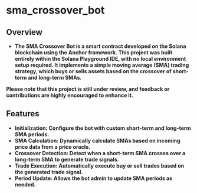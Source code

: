 # sma_crossover_bot

## Overview

- **The SMA Crossover Bot is a smart contract developed on the Solana blockchain using the Anchor framework. This project was built entirely within the Solana Playground IDE, with no local environment setup required. It implements a simple moving average (SMA) trading strategy, which buys or sells assets based on the crossover of short-term and long-term SMAs.**

**Please note that this project is still under review, and feedback or contributions are highly encouraged to enhance it.**

## Features
- **Initialization: Configure the bot with custom short-term and long-term SMA periods.**
- **SMA Calculation: Dynamically calculate SMAs based on incoming price data from a price oracle.**
- **Crossover Detection: Detect when a short-term SMA crosses over a long-term SMA to generate trade signals.**
- **Trade Execution: Automatically execute buy or sell trades based on the generated trade signal.**
- **Period Update: Allows the bot admin to update SMA periods as needed.**
